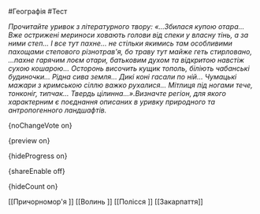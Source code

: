 #Географія #Тест

*Прочитайте уривок з літературного твору: «...Збилася купою отара... Вже острижені мериноси ховають голови від спеки у власну тінь, а за ними степ... І все тут пахне... не стільки якимись там особливими пахощами степового різнотрав'я, бо траву тут майже геть стирловано, ...пахне гарячим лоєм отари, батьковим духом та відкритою навстіж сухою кошарою... Осторонь височить кущик тополь, біліють чабанські будиночки... Рідна сива земля... Дикі коні гасали по ній... Чумацькі мажари з кримською сіллю важко рухалися... Мітлиця під ногами тече, тонконіг, типчак... Твердь цілинна...».Визначте регіон, для якого характерним є поєднання описаних в уривку природного та антропогенного ландшафтів.*

{noChangeVote on}

{preview on}

{hideProgress on}

{shareEnable off}

{hideCount on}

[[Причорномор'я ]]
[[Волинь ]]
[[Полісся ]]
[[Закарпаття]]
